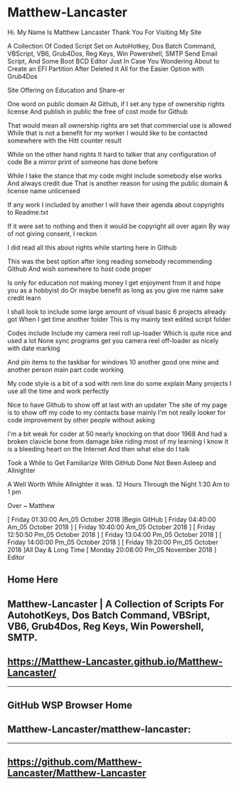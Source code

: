 # Matthew-Lancaster

Hi. My Name Is Matthew Lancaster
Thank You For Visiting My Site

A Collection Of Coded Script Set on
AutoHotkey,
Dos Batch Command, 
VBScript, 
VB6, 
Grub4Dos, 
Reg Keys, 
Win Powershell, 
SMTP Send Email Script,
And Some Boot BCD Editor
Just In Case You Wondering About to Create an EFI Partition After Deleted it All for 
the Easier Option with Grub4Dos
	
Site Offering on Education and Share-er

One word on public domain
At Github, if I set any type of ownership rights license
And publish in public the free of cost mode for Github

That would mean all ownership rights are set that commercial use is allowed
While that is not a benefit for my worker 
I would like to be contacted somewhere with the Hitt counter result

While on the other hand rights
It hard to talker that any configuration of code
Be a mirror print of someone has done before

While I take the stance that my code might include somebody else works
And always credit due
That is another reason for using the public domain & license name unlicensed

If any work I included by another I will have their agenda about copyrights to Readme.txt

If it were set to nothing and then it would be copyright all over again
By way of not giving consent, I reckon

I did read all this about rights while starting here in Github

This was the best option after long reading somebody recommending Github
And wish somewhere to host code proper

Is only for education not making money
I get enjoyment from it and hope you as a hobbyist do
Or maybe benefit as long as you give me name sake credit learn

I shall look to include some large amount of visual basic 6 projects already got
When I get time another folder
This is my mainly text edited script folder 

Codes include
Include my camera reel roll up-loader
Which is quite nice and used a lot
None sync programs get you camera reel off-loader as nicely with date marking

And pin items to the taskbar for windows 10 another good one mine and another person 
main part code working

My code style is a bit of a sod with rem line do some explain
Many projects I use all the time and work perfectly

Nice to have Github to show off at last with an updater 
The site of my page is to show off my code to my contacts base mainly
I'm not really looker for code improvement by other people without asking

I'm a bit weak for coder at 50 nearly knocking on that door 1968
And had a broken clavicle bone from damage bike riding most of my learning 
I know it is a bleeding heart on the Internet 
And then what else do I talk

Took a While to Get Familiarize With GitHub Done Not Been Asleep and Allnighter

A Well Worth While Allnighter it was.
12 Hours Through the Night 1:30 Am to 1 pm 

Over
~
Matthew

[ Friday 01:30:00 Am_05 October 2018 ]Begin GitHub
[ Friday 04:40:00 Am_05 October 2018 ]
[ Friday 10:40:00 Am_05 October 2018 ]
[ Friday 12:50:50 Pm_05 October 2018 ]
[ Friday 13:04:00 Pm_05 October 2018 ]
[ Friday 14:00:00 Pm_05 October 2018 ]
[ Friday 19:20:00 Pm_05 October 2018 ]All Day & Long Time
[ Monday 20:08:00 Pm_05 November 2018 ] Editor


Home Here
----
Matthew-Lancaster | A Collection of Scripts For AutohotKeys, Dos Batch Command, 
VBSript, VB6, Grub4Dos, Reg Keys, Win Powershell, SMTP.
---------------------------------------------------------------------
https://Matthew-Lancaster.github.io/Matthew-Lancaster/
----

---------------------------------------------------------------------

GitHub WSP Browser Home 
----
Matthew-Lancaster/matthew-lancaster:
---------------------------------------------------------------------
----
<a href="https://github.com/Matthew-Lancaster/Matthew-Lancaster">https://github.com/Matthew-Lancaster/Matthew-Lancaster</a>
----
